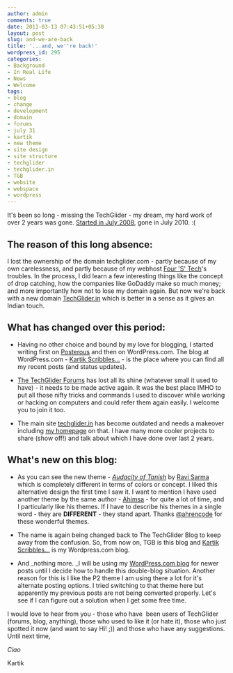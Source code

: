 ```yaml
---
author: admin
comments: true
date: 2011-03-13 07:43:51+05:30
layout: post
slug: and-we-are-back
title: '...and, we''re back!'
wordpress_id: 295
categories:
- Background
- In Real Life
- News
- Welcome
tags:
- blog
- change
- development
- domain
- forums
- july 31
- kartik
- new theme
- site design
- site structure
- techglider
- techglider.in
- TGB
- website
- webspace
- wordpress
---
```


It's been so long - missing the TechGlider - my dream, my hard work of over 2 years was gone. [Started in July 2008](/post/2008/07/finally-a-website-of-my-own/), gone in July 2010. :(


## The reason of this long absence:


I lost the ownership of the domain techglider.com - partly because of my own carelessness, and partly because of my webhost [Four 'S' Tech](http://fourstech.in)'s troubles. In the process, I did learn a few interesting things like the concept of drop catching, how the companies like GoDaddy make so much money; and more importantly how not to lose my domain again. But now we're back with a new domain [TechGlider.in](http://techglider.in) which is better in a sense as it gives an Indian touch.


## What has changed over this period:





	
  * Having no other choice and bound by my love for blogging, I started writing first on [Posterous](http://kartikscribbles.posterous.com/) and then on WordPress.com. The blog at WordPress.com - [Kartik Scribbles...](http://k4rtik.wordpress.com/) - is the place where you can find all my recent posts (and status updates).

	
  * [The TechGlider Forums](http://techglider.in/forums) has lost all its shine (whatever small it used to have) - it needs to be made active again. It was the best place IMHO to put all those nifty tricks and commands I used to discover while working or hacking on computers and could refer them again easily. I welcome you to join it too.

	
  * The main site [techglider.in](http://techglider.in) has become outdated and needs a makeover including [my homepage](http://techglider.in/kartik) on that. I have many more cooler projects to share (show off!) and talk about which I have done over last 2 years.




## What's new on this blog:





	
  * As you can see the new theme - _[Audacity of Tanish](http://ahren.org/code/tanish-wp)_ by [Ravi Sarma](http://ahren.org/code/) which is completely different in terms of colors or concept. I liked this alternative design the first time I saw it. I want to mention I have used another theme by the same author - [Ahimsa](http://ahren.org/code/ahimsa) - for quite a lot of time, and I particularly like his themes. If I have to describe his themes in a single word - they are **DIFFERENT** - they stand apart. Thanks [@ahrencode](http://twitter.com/ahrencode) for these wonderful themes.

	
  * The name is again being changed back to The TechGlider Blog to keep away from the confusion. So, from now on, TGB is this blog and [Kartik Scribbles...](http://k4rtik.wordpress.com) is my Wordpress.com blog.

	
  * And _nothing more. _I will be using my [WordPress.com blog](http://k4rtik.wordpress.com) for newer posts until I decide how to handle this double-blog situation. Another reason for this is I like the P2 theme I am using there a lot for it's alternate posting options. I tried switching to that theme here but apparently my previous posts are not being converted properly. Let's see if I can figure out a solution when I get some free time.


I would love to hear from you - those who have  been users of TechGlider (forums, blog, anything), those who used to like it (or hate it), those who just spotted it now (and want to say Hi! ;)) and those who have any suggestions. Until next time,

_Ciao_

Kartik
